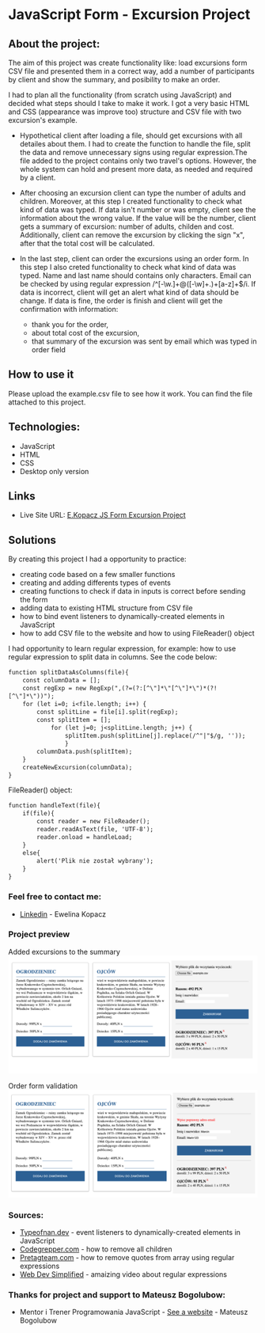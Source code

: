 # JavaScript Form - Excursion Project

## About the project:
The aim of this project was create functionality like: load excursions form CSV file and presented them in a correct way, add a number of participants by client and show the summary, and posibility to make an order.

I had to plan all the functionality (from scratch using JavaScript) and decided what steps should I take to make it work. I got a very basic HTML and CSS (appearance was improve too) structure and CSV file with two excursion's example.

* Hypothetical client after loading a file, should get excursions with all detailes about them. I had to create the function to handle the file, split the data and remove unnecessary signs using regular expression.The file added to the project contains only two travel's options. However, the whole system can hold and present more data, as needed and required by a client.

* After choosing an excursion client can type the number of adults and children. Moreover, at this step I created functionality to check what kind of data was typed. If data isn't number or was empty, client see the information about the wrong value. If the value will be the number, client gets a summary of excursion: number of adults, childen and cost. Additionally, client can remove the excursion by clicking the sign "x", after that the total cost will be calculated.

* In the last step, client can order the excursions using an order form. In this step I also creted functionality to check what kind of data was typed. Name and last name should contains only characters. Email can be checked by using regular expression /^[-\w.]+@([-\w]+.)+[a-z]+$/i. If data is incorrect, client will get an alert what kind of data should be change. If data is fine, the order is finish and client will get the confirmation with information:
    * thank you for the order,
    * about total cost of the excursion,
    * that summary of the excursion was sent by email which was typed in order field


## How to use it
Please upload the example.csv file to see how it work. You can find the file attached to  this project.

## Technologies:

* JavaScript
* HTML
* CSS
* Desktop only version

## Links

* Live Site URL: [E.Kopacz JS Form Excursion Project](https://ekopacz-js-form-project.netlify.app)

## Solutions
By creating this project I had a opportunity to practice:
* creating code based on a few smaller functions
* creating and adding differents types of events
* creating functions to check if data in inputs is correct before sending the form
* adding data to existing HTML structure from CSV file
* how to bind event listeners to dynamically-created elements in JavaScript
* how to add CSV file to the website and how to using FileReader() object

I had opportunity to learn regular expression, for example: how to use regular expression to split data in columns. See the code below:

```
function splitDataAsColumns(file){
    const columnData = [];
    const regExp = new RegExp(",(?=(?:[^\"]*\"[^\"]*\")*(?![^\"]*\"))");
    for (let i=0; i<file.length; i++) {
        const splitLine = file[i].split(regExp);
        const splitItem = [];
            for (let j=0; j<splitLine.length; j++) {
                splitItem.push(splitLine[j].replace(/^"|"$/g, ''));
                }
        columnData.push(splitItem);
    }
    createNewExcursion(columnData);
}
```

FileReader() object:

```
function handleText(file){
    if(file){
        const reader = new FileReader();
        reader.readAsText(file, 'UTF-8');
        reader.onload = handleLoad;
    }
    else{
        alert('Plik nie został wybrany');
    }
}
```

### Feel free to contact me:

* [Linkedin](https://www.linkedin.com/in/ewelina-kopacz-929559100/) - Ewelina Kopacz

### Project preview

Added excursions to the summary
![Project-preview](./assets/preview/screen1.png)

Order form validation
![Project-preview](./assets/preview/screen2.png)

### Sources:
* [Typeofnan.dev](https://typeofnan.dev/how-to-bind-event-listeners-on-dynamically-created-elements-in-javascript/) - event listeners to dynamically-created elements in JavaScript
* [Codegrepper.com](https://www.codegrepper.com/code-examples/javascript/REMOVE+all+children+from+div+javascript) - how to remove all children
* [Pretagteam.com](https://pretagteam.com/question/remove-quotes-from-array-javascript) - how to remove quotes from array using regular expressions
* [Web Dev Simplified](https://www.youtube.com/watch?v=rhzKDrUiJVk&t=113s) - amaizing video about regular expressions


### Thanks for project and support to Mateusz Bogolubow:
* Mentor i Trener Programowania JavaScript - [See a website](https://devmentor.pl/) - Mateusz Bogolubow